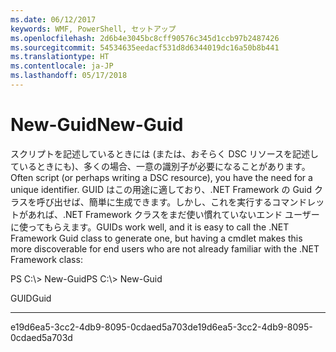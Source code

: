 ```yaml
---
ms.date: 06/12/2017
keywords: WMF, PowerShell, セットアップ
ms.openlocfilehash: 2d6b4e3045bc8cff90576c345d1ccb97b2487426
ms.sourcegitcommit: 54534635eedacf531d8d6344019dc16a50b8b441
ms.translationtype: HT
ms.contentlocale: ja-JP
ms.lasthandoff: 05/17/2018
---
```

# <a name="new-guid"></a><span data-ttu-id="aa201-102">New-Guid</span><span class="sxs-lookup"><span data-stu-id="aa201-102">New-Guid</span></span>
<span data-ttu-id="aa201-103">スクリプトを記述しているときには (または、おそらく DSC リソースを記述しているときにも)、多くの場合、一意の識別子が必要になることがあります。</span><span class="sxs-lookup"><span data-stu-id="aa201-103">Often script (or perhaps writing a DSC resource), you have the need for a unique identifier.</span></span> <span data-ttu-id="aa201-104">GUID はこの用途に適しており、.NET Framework の Guid クラスを呼び出せば、簡単に生成できます。しかし、これを実行するコマンドレットがあれば、.NET Framework クラスをまだ使い慣れていないエンド ユーザーに使ってもらえます。</span><span class="sxs-lookup"><span data-stu-id="aa201-104">GUIDs work well, and it is easy to call the .NET Framework Guid class to generate one, but having a cmdlet makes this more discoverable for end users who are not already familiar with the .NET Framework class:</span></span>

<span data-ttu-id="aa201-105">PS C:\\&gt; New-Guid</span><span class="sxs-lookup"><span data-stu-id="aa201-105">PS C:\\&gt; New-Guid</span></span>

<span data-ttu-id="aa201-106">GUID</span><span class="sxs-lookup"><span data-stu-id="aa201-106">Guid</span></span>

----

<span data-ttu-id="aa201-107">e19d6ea5-3cc2-4db9-8095-0cdaed5a703d</span><span class="sxs-lookup"><span data-stu-id="aa201-107">e19d6ea5-3cc2-4db9-8095-0cdaed5a703d</span></span>
